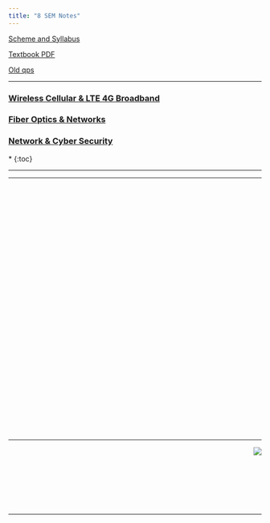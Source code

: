 ```yaml
---
title: "8 SEM Notes"
---
```



<a  target="_blank" href="https://vtu.ac.in/wp-content/uploads/2019/12/B.E-in-Electronics-and-Communication-updated-on-10.08.2018-syla.pdf">Scheme and Syllabus</a>

<a target="_blank"  href="https://drive.google.com/open?id=1cN_feo1ke8FL7DkauFYq7DMkH2BdyFBI">Textbook PDF</a>

<a target="_blank"  href="https://drive.google.com/open?id=1gEtXrG8IiVwnTz8BbTrBRjcEsnIqQuDC">Old qps</a>

<hr>

<h3>  
    <a  target="_blank" href=""> 
       Wireless Cellular & LTE 4G Broadband
    </a>

</h3>

<h3>  
    <a  target="_blank" href=""> 
       Fiber Optics & Networks
    </a>

</h3>

<h3>  
    <a  target="_blank" href="https://drive.google.com/open?id=1sWme3Ukq6TCG5ZcSvu4g295Keu15jlMx"> 
       Network & Cyber Security
    </a>

</h3>

<nav class="toc" markdown="1">
*   
{:toc}
</nav>

<hr>


<hr>

<br><br><br><br><br><br><br><br><br><br><br><br><br><br><br><br><br><br><br><br><br><br><br><br><br><br><br><br><br>


<hr>

<!--
###### <a  target="_blank" href="https://drive.google.com/open?id=0B9cqMjKT9M-dZkQzcWZUbjNIT2c">WIRELESS COMMUNICATION </a>
<!--
###### <a  target="_blank" href="https://drive.google.com/open?id=0B9cqMjKT9M-dalZIQnpsT25FaDQ">DIGITAL SWITCHING SYSTEMS </a>
<!--
######  <a  target="_blank" href="https://drive.google.com/open?id=0B9cqMjKT9M-dcG9VRUE2UkpscEE">NETWORK SECURITY </a>
<!--
######  <a  target="_blank" href="https://drive.google.com/folderview?id=0B9cqMjKT9M-dOG1udE9vWFc0ZjQ">GSM</a>
-->

<a href="#" style="float: right;">
  <img src="https://ecernsit.github.io/assets/top.png"   style="float: right;"  style="width:42px;height:42px;border:0;">
</a><br><br><br><br><br><br><br>



<hr>
